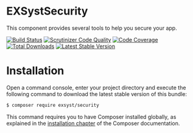 EXSystSecurity
=========
This component provides several tools to help you secure your app.

[![Build Status](https://travis-ci.org/EXSyst/Security.svg?branch=master)](https://travis-ci.org/EXSyst/Security)
[![Scrutinizer Code Quality](https://scrutinizer-ci.com/g/EXSyst/Security/badges/quality-score.png?b=master)](https://scrutinizer-ci.com/g/EXSyst/Security/?branch=master)
[![Code Coverage](https://scrutinizer-ci.com/g/EXSyst/Security/badges/coverage.png?b=master)](https://scrutinizer-ci.com/g/EXSyst/Security/?branch=master)
[![Total Downloads](https://poser.pugx.org/EXSyst/security/downloads.svg)](https://packagist.org/packages/EXSyst/security)
[![Latest Stable Version](https://poser.pugx.org/EXSyst/security/v/stable.svg)](https://packagist.org/packages/EXSyst/security)

Installation
============
Open a command console, enter your project directory and execute the
following command to download the latest stable version of this bundle:

```bash
$ composer require exsyst/security
```

This command requires you to have Composer installed globally, as explained
in the [installation chapter](https://getcomposer.org/doc/00-intro.md)
of the Composer documentation.
